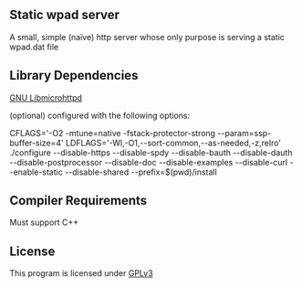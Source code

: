 ﻿## Static wpad server
A small, simple (naïve) http server whose only purpose is serving a static wpad.dat file

## Library Dependencies
[GNU Libmicrohttpd](https://www.gnu.org/software/libmicrohttpd/)

(optional) configured with the following options:

CFLAGS='-O2 -mtune=native -fstack-protector-strong --param=ssp-buffer-size=4' LDFLAGS='-Wl,-O1,--sort-common,--as-needed,-z,relro' ./configure --disable-https --disable-spdy --disable-bauth --disable-dauth --disable-postprocessor --disable-doc --disable-examples --disable-curl --enable-static --disable-shared --prefix=$(pwd)/install

## Compiler Requirements
Must support C++

## License
This program is licensed under [GPLv3](https://www.gnu.org/licenses/gpl.txt)
